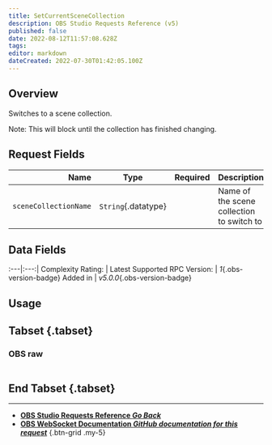 ```yaml
---
title: SetCurrentSceneCollection
description: OBS Studio Requests Reference (v5)
published: false
date: 2022-08-12T11:57:08.628Z
tags: 
editor: markdown
dateCreated: 2022-07-30T01:42:05.100Z
---
```


## Overview
Switches to a scene collection.

Note: This will block until the collection has finished changing.

## Request Fields
Name | Type | Required| Description |
----:|:----:|:-------:|:------------|
`sceneCollectionName` | `String`{.datatype} | <i class="mdi mdi-check-bold"></i> | Name of the scene collection to switch to

## Data Fields
:---|:---:|
Complexity Rating: | <span class="stars stars--1"></span>
Latest Supported RPC Version: | *1*{.obs-version-badge}
Added in | *v5.0.0*{.obs-version-badge}

## Usage
## Tabset {.tabset}
### OBS raw
```json

```
## End Tabset {.tabset}

---

- [<i class="mdi mdi-chevron-left"></i>**OBS Studio Requests Reference *Go Back***](/en/Broadcasters/OBS/Requests)
- [<i class="mdi mdi-github"></i> **OBS WebSocket Documentation *GitHub documentation for this request***](https://github.com/obsproject/obs-websocket/blob/master/docs/generated/protocol.md#setcurrentscenecollection)
{.btn-grid .my-5}